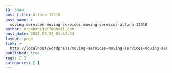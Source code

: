 ```yaml
---
ID: 5004
post_title: Altona 12910
post_name: >
  moving-services-moving-services-moving-services-altona-12910
author: mrgabonijeff@gmail.com
post_date: 2018-03-28 01:38:34
layout: page
link: >
  http://localhost/wordpress/moving-services-moving-services-moving-services-altona-12910/
published: true
tags: [ ]
categories: [ ]
---
```

